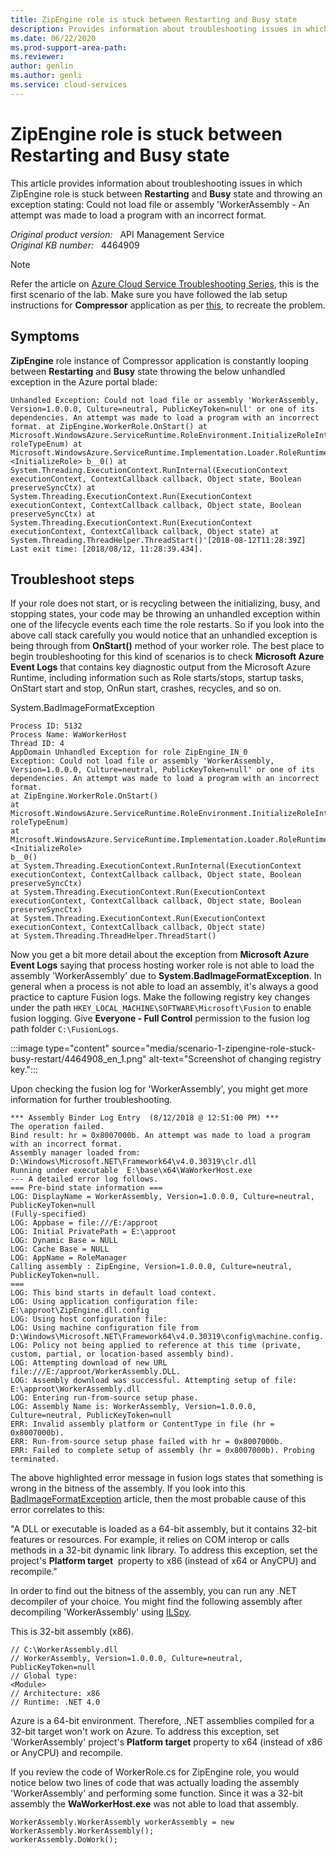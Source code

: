 ```yaml
---
title: ZipEngine role is stuck between Restarting and Busy state
description: Provides information about troubleshooting issues in which ZipEngine role is looping between Restarting and Busy state and throwing an exception
ms.date: 06/22/2020
ms.prod-support-area-path: 
ms.reviewer: 
author: genlin
ms.author: genli
ms.service: cloud-services
---
```

# ZipEngine role is stuck between Restarting and Busy state

This article provides information about troubleshooting issues in which ZipEngine role is stuck between **Restarting** and **Busy** state and throwing an exception stating: Could not load file or assembly 'WorkerAssembly - An attempt was made to load a program with an incorrect format.

_Original product version:_ &nbsp; API Management Service  
_Original KB number:_ &nbsp; 4464909

> [!NOTE]
> Refer the article on [Azure Cloud Service Troubleshooting Series](https://support.microsoft.com/help/4466645), this is the first scenario of the lab. Make sure you have followed the lab setup instructions for **Compressor** application as per [this](https://github.com/prchanda/compressor), to recreate the problem.

## Symptoms

**ZipEngine** role instance of Compressor application is constantly looping between **Restarting** and **Busy** state throwing the below unhandled exception in the Azure portal blade:

```
Unhandled Exception: Could not load file or assembly 'WorkerAssembly, Version=1.0.0.0, Culture=neutral, PublicKeyToken=null' or one of its dependencies. An attempt was made to load a program with an incorrect format. at ZipEngine.WorkerRole.OnStart() at Microsoft.WindowsAzure.ServiceRuntime.RoleEnvironment.InitializeRoleInternal(RoleType roleTypeEnum) at Microsoft.WindowsAzure.ServiceRuntime.Implementation.Loader.RoleRuntimeBridge. <InitializeRole> b__0() at System.Threading.ExecutionContext.RunInternal(ExecutionContext executionContext, ContextCallback callback, Object state, Boolean preserveSyncCtx) at System.Threading.ExecutionContext.Run(ExecutionContext executionContext, ContextCallback callback, Object state, Boolean preserveSyncCtx) at System.Threading.ExecutionContext.Run(ExecutionContext executionContext, ContextCallback callback, Object state) at System.Threading.ThreadHelper.ThreadStart()'[2018-08-12T11:28:39Z] Last exit time: [2018/08/12, 11:28:39.434].
```

## Troubleshoot steps

If your role does not start, or is recycling between the initializing, busy, and stopping states, your code may be throwing an unhandled exception within one of the lifecycle events each time the role restarts. So if you look into the above call stack carefully you would notice that an unhandled exception is being through from **OnStart()** method of your worker role. The best place to begin troubleshooting for this kind of scenarios is to check **Microsoft Azure Event Logs** that contains key diagnostic output from the Microsoft Azure Runtime, including information such as Role starts/stops, startup tasks, OnStart start and stop, OnRun start, crashes, recycles, and so on.

System.BadImageFormatException

```
Process ID: 5132
Process Name: WaWorkerHost
Thread ID: 4
AppDomain Unhandled Exception for role ZipEngine_IN_0
Exception: Could not load file or assembly 'WorkerAssembly, Version=1.0.0.0, Culture=neutral, PublicKeyToken=null' or one of its dependencies. An attempt was made to load a program with an incorrect format.
at ZipEngine.WorkerRole.OnStart()
at Microsoft.WindowsAzure.ServiceRuntime.RoleEnvironment.InitializeRoleInternal(RoleType roleTypeEnum)
at Microsoft.WindowsAzure.ServiceRuntime.Implementation.Loader.RoleRuntimeBridge.
<InitializeRole>
b__0()
at System.Threading.ExecutionContext.RunInternal(ExecutionContext executionContext, ContextCallback callback, Object state, Boolean preserveSyncCtx)
at System.Threading.ExecutionContext.Run(ExecutionContext executionContext, ContextCallback callback, Object state, Boolean preserveSyncCtx)
at System.Threading.ExecutionContext.Run(ExecutionContext executionContext, ContextCallback callback, Object state)
at System.Threading.ThreadHelper.ThreadStart()
```

Now you get a bit more detail about the exception from **Microsoft Azure Event Logs** saying that process hosting worker role is not able to load the assembly 'WorkerAssembly' due to **System.BadImageFormatException**. In general when a process is not able to load an assembly, it's always a good practice to capture Fusion logs. Make the following registry key changes under the path `HKEY_LOCAL_MACHINE\SOFTWARE\Microsoft\Fusion` to enable fusion logging. Give **Everyone - Full Control** permission to the fusion log path folder `C:\FusionLogs`.

:::image type="content" source="media/scenario-1-zipengine-role-stuck-busy-restart/4464908_en_1.png" alt-text="Screenshot of changing registry key.":::

Upon checking the fusion log for 'WorkerAssembly', you might get more information for further troubleshooting.

```
*** Assembly Binder Log Entry  (8/12/2018 @ 12:51:00 PM) ***
The operation failed.
Bind result: hr = 0x8007000b. An attempt was made to load a program with an incorrect format.
Assembly manager loaded from:  D:\Windows\Microsoft.NET\Framework64\v4.0.30319\clr.dll
Running under executable  E:\base\x64\WaWorkerHost.exe
--- A detailed error log follows. 
=== Pre-bind state information ===
LOG: DisplayName = WorkerAssembly, Version=1.0.0.0, Culture=neutral, PublicKeyToken=null
(Fully-specified)
LOG: Appbase = file:///E:/approot
LOG: Initial PrivatePath = E:\approot
LOG: Dynamic Base = NULL
LOG: Cache Base = NULL
LOG: AppName = RoleManager
Calling assembly : ZipEngine, Version=1.0.0.0, Culture=neutral, PublicKeyToken=null.
===
LOG: This bind starts in default load context.
LOG: Using application configuration file: E:\approot\ZipEngine.dll.config
LOG: Using host configuration file: 
LOG: Using machine configuration file from D:\Windows\Microsoft.NET\Framework64\v4.0.30319\config\machine.config.
LOG: Policy not being applied to reference at this time (private, custom, partial, or location-based assembly bind).
LOG: Attempting download of new URL file:///E:/approot/WorkerAssembly.DLL.
LOG: Assembly download was successful. Attempting setup of file: E:\approot\WorkerAssembly.dll
LOG: Entering run-from-source setup phase.
LOG: Assembly Name is: WorkerAssembly, Version=1.0.0.0, Culture=neutral, PublicKeyToken=null
ERR: Invalid assembly platform or ContentType in file (hr = 0x8007000b).
ERR: Run-from-source setup phase failed with hr = 0x8007000b.
ERR: Failed to complete setup of assembly (hr = 0x8007000b). Probing terminated.
```

The above highlighted error message in fusion logs states that something is wrong in the bitness of the assembly. If you look into this [BadImageFormatException](/dotnet/api/system.badimageformatexception?redirectedfrom=MSDN&view=netcore-3.1&preserve-view=true) article, then the most probable cause of this error correlates to this:

"A DLL or executable is loaded as a 64-bit assembly, but it contains 32-bit features or resources. For example, it relies on COM interop or calls methods in a 32-bit dynamic link library. To address this exception, set the project's **Platform target**  property to x86 (instead of x64 or AnyCPU) and recompile."

In order to find out the bitness of the assembly, you can run any .NET decompiler of your choice. You might find the following assembly after decompiling 'WorkerAssembly' using [ILSpy](https://github.com/icsharpcode/ILSpy).

This is 32-bit assembly (x86).

```
// C:\WorkerAssembly.dll
// WorkerAssembly, Version=1.0.0.0, Culture=neutral, PublicKeyToken=null
// Global type:
<Module>
// Architecture: x86
// Runtime: .NET 4.0
```

Azure is a 64-bit environment. Therefore, .NET assemblies compiled for a 32-bit target won't work on Azure. To address this exception, set 'WorkerAssembly' project's **Platform target** property to x64 (instead of x86 or AnyCPU) and recompile.

If you review the code of WorkerRole.cs for ZipEngine role, you would notice below two lines of code that was actually loading the assembly 'WorkerAssembly' and performing some function. Since it was a 32-bit assembly the **WaWorkerHost.exe** was not able to load that assembly.

```
WorkerAssembly.WorkerAssembly workerAssembly = new WorkerAssembly.WorkerAssembly();
workerAssembly.DoWork();
```

